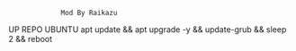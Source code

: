 


             
                 Mod By Raikazu 
UP REPO UBUNTU
apt update && apt upgrade -y && update-grub && sleep 2 && reboot
